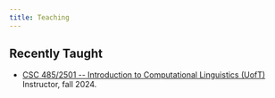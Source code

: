 ```yaml
---
title: Teaching
---
```


## Recently Taught

- [CSC 485/2501 -- Introduction to Computational Linguistics (UofT)](csc485-f24)  
Instructor, fall 2024.